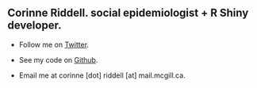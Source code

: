 ## Corinne Riddell.	social epidemiologist + R Shiny developer.

- Follow me on [Twitter](https://twitter.com/datavisitor).

- See my code on [Github](https://github.com/corinne-riddell/).

- Email me at corinne [dot] riddell [at] mail.mcgill.ca.
